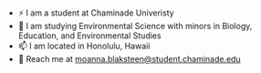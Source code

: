 - ⚡ I am a student at Chaminade Univeristy
- 🌱 I am studying Environmental Science with minors in Biology, Education, and Environmental Studies
- 📫 I am located in Honolulu, Hawaii
- 💬 Reach me at moanna.blaksteen@student.chaminade.edu
